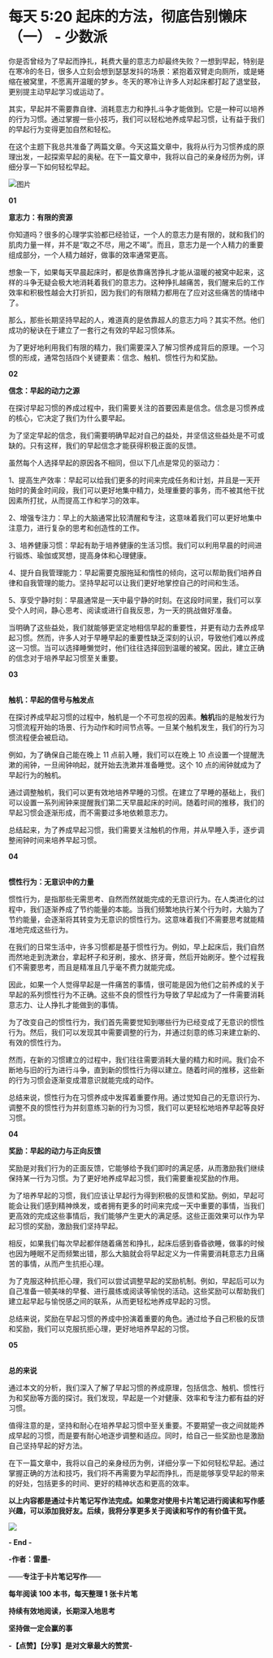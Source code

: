 

# 每天 5:20 起床的方法，彻底告别懒床（一） - 少数派

你是否曾经为了早起而挣扎，耗费大量的意志力却最终失败？一想到早起，特别是在寒冷的冬日，很多人立刻会想到瑟瑟发抖的场景：紧抱着双臂走向厕所，或是蜷缩在被窝里，不愿离开温暖的梦乡。冬天的寒冷让许多人对起床都打起了退堂鼓，更别提主动早起学习或运动了。

其实，早起并不需要靠自律、消耗意志力和挣扎斗争才能做到。它是一种可以培养的行为习惯。通过掌握一些小技巧，我们可以轻松地养成早起习惯，让有益于我们的早起行为变得更加自然和轻松。

在这个主题下我总共准备了两篇文章。今天这篇文章中，我将从行为习惯养成的原理出发，一起探索早起的奥秘。在下一篇文章中，我将以自己的亲身经历为例，详细分享一下如何轻松早起。

![图片](assets/1703640891-85303382b4b57c236635201ef5ace529.png)

**01**

**意志力：有限的资源**

你知道吗？很多的心理学实验都已经验证，一个人的意志力是有限的，就和我们的肌肉力量一样，并不是“取之不尽，用之不竭”。而且，意志力是一个人精力的重要组成部分，一个人精力越好，做事的效率通常更高。

想象一下，如果每天早晨起床时，都是依靠痛苦挣扎才能从温暖的被窝中起来，这样的斗争无疑会极大地消耗着我们的意志力。这种挣扎越痛苦，我们醒来后的工作效率和积极性越会大打折扣，因为我们的有限精力都用在了应对这些痛苦的情绪中了。

那么，那些长期坚持早起的人，难道真的是依靠超人的意志力吗？其实不然。他们成功的秘诀在于建立了一套行之有效的早起习惯体系。

为了更好地利用我们有限的精力，我们需要深入了解习惯养成背后的原理。一个习惯的形成，通常包括四个关键要素：信念、触机、惯性行为和奖励。

**02**

**信念：早起的动力之源**

在探讨早起习惯的养成过程中，我们需要关注的首要因素是信念。信念是习惯养成的核心，它决定了我们为什么要早起。

为了坚定早起的信念，我们需要明确早起对自己的益处，并坚信这些益处是不可或缺的。只有这样，我们的早起信念才能获得积极正面的反馈。

虽然每个人选择早起的原因各不相同，但以下几点是常见的驱动力：

1、提高生产效率：早起可以给我们更多的时间来完成任务和计划，并且是一天开始时的黄金时间段，我们可以更好地集中精力，处理重要的事务，而不被其他干扰因素所打扰，从而提高工作和学习的效率。

2、增强专注力：早上的大脑通常比较清醒和专注，这意味着我们可以更好地集中注意力，进行复杂的思考和创造性的工作。

3、培养健康习惯：早起有助于培养健康的生活习惯。我们可以利用早晨的时间进行锻炼、瑜伽或冥想，提高身体和心理健康。

4、提升自我管理能力：早起需要克服拖延和惰性的倾向，这可以帮助我们培养自律和自我管理的能力。坚持早起可以让我们更好地掌控自己的时间和生活。

5、享受宁静时刻：早晨通常是一天中最宁静的时刻。在这段时间里，我们可以享受个人时间，静心思考、阅读或进行自我反思，为一天的挑战做好准备。

当明确了这些益处，我们就能够更坚定地相信早起的重要性，并更有动力去养成早起习惯。然而，许多人对于早睡早起的重要性缺乏深刻的认识，导致他们难以养成这一习惯。当可以选择睡懒觉时，他们往往选择回到温暖的被窝。因此，建立正确的信念对于培养早起习惯至关重要。

**03**  
 

**触机：早起的信号与触发点**

在探讨养成早起习惯的过程中，触机是一个不可忽视的因素。**触机**指的是触发行为习惯流程开始的场景、行为动作和时间节点等。一旦某个触机发生，我们的行为习惯流程便会被启动。

例如，为了确保自己能在晚上 11 点前入睡，我们可以在晚上 10 点设置一个提醒洗漱的闹钟，一旦闹钟响起，就开始去洗漱并准备睡觉。这个 10 点的闹钟就成为了早起行为的触机。

通过调整触机，我们可以更有效地培养早睡的习惯。在建立了早睡的基础上，我们可以设置一系列闹钟来提醒我们第二天早晨起床的时间。随着时间的推移，我们的早起习惯会逐渐形成，而不需要过多地依赖意志力。

总结起来，为了养成早起习惯，我们需要关注触机的作用，并从早睡入手，逐步调整闹钟时间来培养早起习惯。

**04**  
 

**惯性行为：无意识中的力量**

惯性行为，是指那些无需思考、自然而然就能完成的无意识行为。在人类进化的过程中，我们逐渐养成了节约能量的本能。当我们频繁地执行某个行为时，大脑为了节约能量，会逐渐将其转变为无意识的惯性行为。这意味着我们不需要思考就能精准地完成这些行为。

在我们的日常生活中，许多习惯都是基于惯性行为。例如，早上起床后，我们自然而然地走到洗漱台，拿起杯子和牙刷，接水、挤牙膏，然后开始刷牙。整个过程我们不需要思考，而且是精准且几乎毫不费力就能完成。

因此，如果一个人觉得早起是一件痛苦的事情，很可能是因为他们之前养成的关于早起的系列惯性行为不正确。这些不良的惯性行为导致了早起成为了一件需要消耗意志力、让人挣扎才能做到的事情。

为了改变自己的惯性行为，我们首先需要觉知到哪些行为已经变成了无意识的惯性行为。然后，我们可以发现其中需要调整的行为，并通过刻意的练习来建立新的、有效的惯性行为。

然而，在新的习惯建立的过程中，我们往往需要消耗大量的精力和时间。我们会不断地与旧的行为进行斗争，直到新的惯性行为得以建立。随着时间的推移，这些新的行为习惯会逐渐变成潜意识就能完成的动作。

总结来说，惯性行为在习惯养成中发挥着重要作用。通过觉知自己的无意识行为、调整不良的惯性行为并刻意练习新的行为习惯，我们可以更轻松地培养早起等良好习惯。

**04**

**奖励：早起的动力与正向反馈**

奖励是对我们行为的正面反馈，它能够给予我们即时的满足感，从而激励我们继续保持某一行为习惯。为了更好地养成早起习惯，我们需要重视奖励的作用。

为了培养早起的习惯，我们应该让早起行为得到积极的反馈和奖励。例如，早起可能会让我们感到精神焕发，或者拥有更多的时间来完成一天中重要的事情，当我们更高效的完成这些事情后，我们能够产生更大的满足感。这些正面效果可以作为早起习惯的奖励，激励我们坚持早起。

相反，如果我们每次早起都伴随着痛苦和挣扎，起床后感到昏昏欲睡，做事的时候也因为睡眠不足而频繁出错，那么大脑就会将早起定义为一件需要消耗意志力且痛苦的事情，从而产生抗拒心理。

为了克服这种抗拒心理，我们可以尝试调整早起的奖励机制。例如，早起后可以为自己准备一顿美味的早餐、进行晨练或阅读等愉悦的活动。这些奖励可以帮助我们建立起早起与愉悦感之间的联系，从而更轻松地养成早起的习惯。

总结来说，奖励在早起习惯的养成中扮演着重要的角色。通过给予自己积极的反馈和奖励，我们可以克服抗拒心理，更好地培养早起的习惯。

**05**  
 

**总的来说**

通过本文的分析，我们深入了解了早起习惯的养成原理，包括信念、触机、惯性行为和奖励等方面的探讨。我们发现，早起是一个对健康、效率和专注力都有益的好习惯。

值得注意的是，坚持和耐心在培养早起习惯中至关重要。不要期望一夜之间就能养成早起的习惯，而是要有耐心地逐步调整和适应。同时，给自己一些奖励也是激励自己坚持早起的好方法。

在下一篇文章中，我将以自己的亲身经历为例，详细分享一下如何轻松早起。通过掌握正确的方法和技巧，我们将不再需要为早起而挣扎，而是能够享受早起的带来的好处，包括更多的时间、更好的精神状态和更高的效率。

**以上内容都是通过卡片笔记写作法完成。如果您对使用卡片笔记进行阅读和写作感兴趣，可以添加我好友。后续，我将分享更多关于阅读和写作的有价值干货。**

![](assets/1703640891-26bda41acfea4e8bbc6555de0af8f587.jpg)

**\- End -**

**\-**作者：雷墨**\-**

——**专注于卡片笔记写作**——

**每年阅读 100 本书，每天整理 1 张卡片笔**

**持续有效地阅读，长期深入地思考**

**坚持做一定会赢的事**

**\-【点赞】【分享】是对文章最大的赞赏-**
